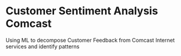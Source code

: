 # Customer Sentiment Analysis Comcast
 Using ML to decompose Customer Feedback from Comcast Internet services and identify patterns
